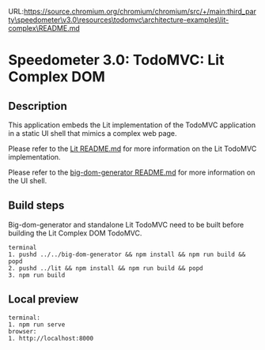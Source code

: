 URL:https://source.chromium.org/chromium/chromium/src/+/main:third_party\speedometer\v3.0\resources\todomvc\architecture-examples\lit-complex\README.md
# Speedometer 3.0: TodoMVC: Lit Complex DOM

## Description

This application embeds the Lit implementation of the TodoMVC application in a static UI shell that mimics a complex web page.

Please refer to the [Lit README.md](../lit/README.md) for more information on the Lit TodoMVC implementation.

Please refer to the [big-dom-generator README.md](../../big-dom-generator/README.md) for more information on the UI shell.

## Build steps

Big-dom-generator and standalone Lit TodoMVC need to be built before building the Lit Complex DOM TodoMVC.

```
terminal
1. pushd ../../big-dom-generator && npm install && npm run build && popd
2. pushd ../lit && npm install && npm run build && popd
3. npm run build
```

## Local preview

```
terminal:
1. npm run serve
browser:
1. http://localhost:8000
```
